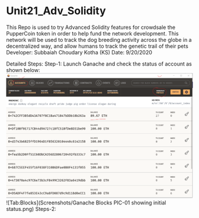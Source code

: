 # Unit21_Adv_Solidity
This Repo is used to try Advanced Solidity features for crowdsale the PupperCoin token in order to help fund the network development. This network will be used to track the dog breeding activity across the globe in a decentralized way, and allow humans to track the genetic trail of their pets
Developer: Subbaiah Choudary Kotha (KS)
Date: 9/20/2020

Detailed Steps:
Step-1: Launch Ganache and check the status of account as shown below:
![Tab:Accounts](Screenshots/Ganache_Accounts_PIC-01_showing_initial_Balance.png)
![Tab:Blocks](Screenshots/Ganache Blocks PIC-01 showing initial status.png)
Steps-2: 